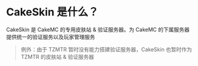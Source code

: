 # CakeSkin 是什么？

CakeSkin 是 CakeMC 的专用皮肤站 & 验证服务器。为 CakeMC 的下属服务器提供统一的验证服务以及玩家管理服务

> 例外：由于 TZMTR 暂时没有能力搭建验证服务器，CakeSkin 也暂时作为 TZMTR 的皮肤站 & 验证服务器
